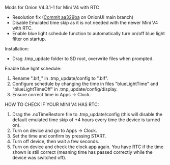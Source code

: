 Mods for Onion V4.3.1-1 for Mini V4 with RTC
- Resolution fix ([Commit aa329ba](https://github.com/OnionUI/Onion/commit/aa329bac862a93e12839c1a46765cdc270a3e448) on OnionUI main branch)
- Disable Emulated time skip as it is not needed with the newer Mini V4 with RTC.
- Enable blue light schedule function to automatically turn on/off blue light filter on startup.

Installation:
- Drag .tmp_update folder to SD root, overwrite files when prompted.

Enable blue light schedule: 
1. Rename ".blf_" in .tmp_update/config to ".blf".
2. Configure schedule by changing the time in files "blueLightTime" and "blueLightTimeOff" in .tmp_update/config/display.
3. Ensure correct time in Apps -> Clock.

HOW TO CHECK IF YOUR MINI V4 HAS RTC:
1. Drag the .noTimeRestore file to .tmp_update/config (this will disable the default emulated time skip of +4 hours every time the device is turned on).
2. Turn on device and go to Apps -> Clock.
3. Set the time and confirm by pressing START.
4. Turn off device, then wait a few seconds.
5. Turn on device and check the clock app again. You have RTC if the time shown is still correct (meaning time has passed correctly while the device was switched off).

